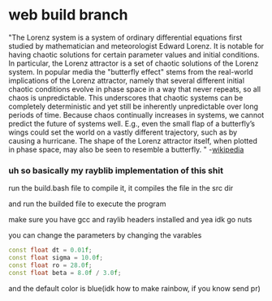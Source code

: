 # web build branch

"The Lorenz system is a system of ordinary differential equations first studied by mathematician and meteorologist Edward Lorenz. It is notable for having chaotic solutions for certain parameter values and initial conditions. In particular, the Lorenz attractor is a set of chaotic solutions of the Lorenz system. In popular media the "butterfly effect" stems from the real-world implications of the Lorenz attractor, namely that several different initial chaotic conditions evolve in phase space in a way that never repeats, so all chaos is unpredictable. This underscores that chaotic systems can be completely deterministic and yet still be inherently unpredictable over long periods of time. Because chaos continually increases in systems, we cannot predict the future of systems well. E.g., even the small flap of a butterfly’s wings could set the world on a vastly different trajectory, such as by causing a hurricane. The shape of the Lorenz attractor itself, when plotted in phase space, may also be seen to resemble a butterfly. " -[wikipedia](https://en.wikipedia.org/wiki/Lorenz_system)

### uh so basically my rayblib implementation of this shit

run the build.bash file to compile it, it compiles the file in the src dir

and run the builded file to execute the program

make sure you have gcc and raylib headers installed
and yea idk go nuts

you can change the parameters by changing the varables

```cpp
const float dt = 0.01f;
const float sigma = 10.0f;
const float ro = 28.0f;
const float beta = 8.0f / 3.0f;
```

and the default color is blue(idk how to make rainbow, if you know send pr)
